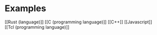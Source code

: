 # Examples
[[Rust (language)]]
[[C (programming language)]]
[[C++]]
[[Javascript]]
[[Tcl (programming language)]]
